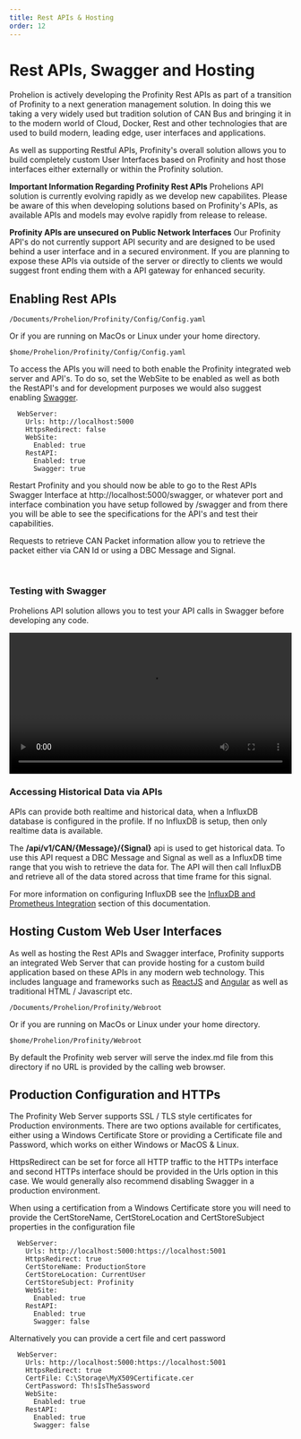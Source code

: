 ```yaml
---
title: Rest APIs & Hosting
order: 12
---
```


# Rest APIs, Swagger and Hosting

Prohelion is actively developing the Profinity Rest APIs as part of a transition of Profinity to a next generation management solution.  In doing this we taking a very widely used but tradition solution of CAN Bus and bringing it in to the modern world of Cloud, Docker, Rest and other technologies that are used to build modern, leading edge, user interfaces and applications.

As well as supporting Restful APIs, Profinity's overall solution allows you to build completely custom User Interfaces based on Profinity and host those interfaces either externally or within the Profinity solution.

<div class="callout callout--info">
    <p><strong>Important Information Regarding Profinity Rest APIs</strong>
    Prohelions API solution is currently evolving rapidly as we develop new capabilites. Please be aware of this when developing solutions based on Profinity's APIs, as available APIs and models may evolve rapidly from release to release. 
  </p>
</div>    

<div class="callout callout--danger">
    <p><strong>Profinity APIs are unsecured on Public Network Interfaces</strong>
    Our Profinity API's do not currently support API security and are designed to be used behind a user interface and in a secured environment.  If you are planning to expose these APIs via outside of the server or directly to clients we would suggest front ending them with a API gateway for enhanced security.
    </p>
</div>

## Enabling Rest APIs


`/Documents/Prohelion/Profinity/Config/Config.yaml`

Or if you are running on MacOs or Linux under your home directory.

`$home/Prohelion/Profinity/Config/Config.yaml`

To access the APIs you will need to both enable the Profinity integrated web server and API's.  To do so, set the WebSite to be enabled as well as both the RestAPI's and for development purposes we would also suggest enabling [Swagger](https://swagger.io).

```
  WebServer:
    Urls: http://localhost:5000
    HttpsRedirect: false
    WebSite:
      Enabled: true
    RestAPI:
      Enabled: true
      Swagger: true
```

Restart Profinity and you should now be able to go to the Rest APIs Swagger Interface at http://localhost:5000/swagger, or whatever port and interface combination you have setup followed by /swagger and from there you will be able to see the specifications for the API's and test their capabilities.

Requests to retrieve CAN Packet information allow you to retrieve the packet either via CAN Id or using a DBC Message and Signal.

<br>

### Testing with Swagger

Prohelions API solution allows you to test your API calls in Swagger before developing any code.  

<video autoplay loop controls width = "100%">
  <source src="/assets/video/Profinity/TestApi.mov" type="video/mp4">
  Your browser does not support the video tag.
</video>

<br>

### Accessing Historical Data via APIs

APIs can provide both realtime and historical data, when a InfluxDB database is configured in the profile.  If no InfluxDB is setup, then only realtime data is available.

The <strong>/api/v1/CAN/{Message}/{Signal}</strong> api is used to get historical data.  To use this API request a DBC Message and Signal as well as a InfluxDB time range that you wish to retrieve the data for.  The API will then call InfluxDB and retrieve all of the data stored across that time frame for this signal.

For more information on configuring InfluxDB see the [InfluxDB and Prometheus Integration](80_InfluxDB_Prometheus_Integration.md) section of this documentation.

## Hosting Custom Web User Interfaces

As well as hosting the Rest APIs and Swagger interface, Profinity supports an integrated Web Server that can provide hosting for a custom build application based on these APIs in any modern web technology.  This includes language and frameworks such as [ReactJS](https://reactjs.org) and [Angular](https://angular.io) as well as traditional HTML / Javascript etc.


`/Documents/Prohelion/Profinity/Webroot`

Or if you are running on MacOs or Linux under your home directory.

`$home/Prohelion/Profinity/Webroot`

By default the Profinity web server will serve the index.md file from this directory if no URL is provided by the calling web browser.

## Production Configuration and HTTPs

The Profinity Web Server supports SSL / TLS style certificates for Production environments.  There are two options available for certificates, either using a Windows Certificate Store or providing a Certificate file and Password, which works on either Windows or MacOS & Linux.

HttpsRedirect can be set for force all HTTP traffic to the HTTPs interface and second HTTPs interface should be provided in the Urls option in this case. We would generally also recommend disabling Swagger in a production environment.

When using a certification from a Windows Certificate store you will need to provide the CertStoreName, CertStoreLocation and CertStoreSubject properties in the configuration file

```
  WebServer:
    Urls: http://localhost:5000:https://localhost:5001
    HttpsRedirect: true
    CertStoreName: ProductionStore
    CertStoreLocation: CurrentUser
    CertStoreSubject: Profinity
    WebSite:
      Enabled: true
    RestAPI:
      Enabled: true
      Swagger: false
```

Alternatively you can provide a cert file and cert password

```
  WebServer:
    Urls: http://localhost:5000:https://localhost:5001
    HttpsRedirect: true
    CertFile: C:\Storage\MyX509Certificate.cer
    CertPassword: Th!sIsThe5assword    
    WebSite:
      Enabled: true
    RestAPI:
      Enabled: true
      Swagger: false
```

